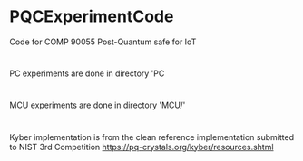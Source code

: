 # PQCExperimentCode

Code for COMP 90055 Post-Quantum safe for IoT
# 
PC experiments are done in directory 'PC
# 
MCU experiments are done in directory 'MCU/'
#
Kyber implementation is from the clean reference implementation submitted to NIST 3rd Competition
https://pq-crystals.org/kyber/resources.shtml
